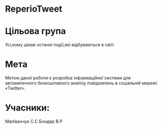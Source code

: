 # ReperioTweet
# Цільова група
Усі,кому цікаві останні події,які відбуваються в світі
# Мета 
Метою даної роботи є розробка інформаційної системи для
автоматичного безкоштовного аналізу повідомлень в соціальній мережі
«Twitter».
# Учасники:
Маліванчук С.С
Бондар В.Р

